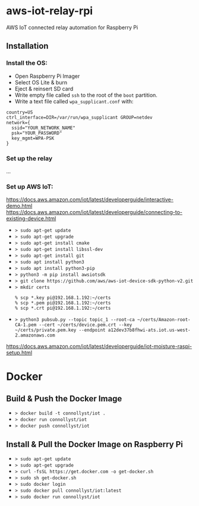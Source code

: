 # aws-iot-relay-rpi

AWS IoT connected relay automation for Raspberry Pi

## Installation

### Install the OS:

- Open Raspberry Pi Imager
- Select OS Lite & burn
- Eject & reinsert SD card
- Write empty file called `ssh` to the root of the `boot` partition.
- Write a text file called `wpa_supplicant.conf` with:

```
country=US
ctrl_interface=DIR=/var/run/wpa_supplicant GROUP=netdev
network={
  ssid="YOUR_NETWORK_NAME"
  psk="YOUR_PASSWORD"
  key_mgmt=WPA-PSK
}
```

### Set up the relay

...

### Set up AWS IoT:

https://docs.aws.amazon.com/iot/latest/developerguide/interactive-demo.html
https://docs.aws.amazon.com/iot/latest/developerguide/connecting-to-existing-device.html

- `> sudo apt-get update`
- `> sudo apt-get upgrade`
- `> sudo apt-get install cmake`
- `> sudo apt-get install libssl-dev`
- `> sudo apt-get install git`
- `> sudo apt install python3`
- `> sudo apt install python3-pip`
- `> python3 -m pip install awsiotsdk`
- `> git clone https://github.com/aws/aws-iot-device-sdk-python-v2.git`
- `> mkdir certs`
  ```
  % scp *.key pi@192.168.1.192:~/certs
  % scp *.pem pi@192.168.1.192:~/certs
  % scp *.crt pi@192.168.1.192:~/certs
  ```
- `> python3 pubsub.py --topic topic_1 --root-ca ~/certs/Amazon-root-CA-1.pem --cert ~/certs/device.pem.crt --key ~/certs/private.pem.key --endpoint a12dev37b8fhwi-ats.iot.us-west-2.amazonaws.com`

https://docs.aws.amazon.com/iot/latest/developerguide/iot-moisture-raspi-setup.html

# Docker

## Build & Push the Docker Image

- `> docker build -t connollyst/iot .`
- `> docker run connollyst/iot`
- `> docker push connollyst/iot`

## Install & Pull the Docker Image on Raspberry Pi

- `> sudo apt-get update`
- `> sudo apt-get upgrade`
- `> curl -fsSL https://get.docker.com -o get-docker.sh`
- `> sudo sh get-docker.sh`
- `> sudo docker login`
- `> sudo docker pull connollyst/iot:latest`
- `> sudo docker run connollyst/iot`